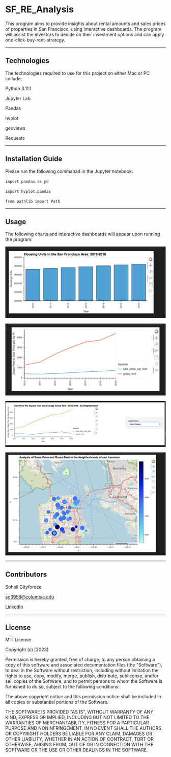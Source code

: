 # SF_RE_Analysis

This program aims to provide insights about rental amounts and sales prices of properties in San Francisco, using interactive dashboards. The program will assist the investors to decide on their investment options and can apply one-click-buy-rent-strategy.




---

## Technologies

The technologies required to use for this project on either Mac or PC include:

Python 3.11.1

Jupyter Lab

Pandas

hvplot

geoviews

Requests


---

## Installation Guide

Please run the following commanad in the Jupyter notebook:

`import pandas as pd`


`import hvplot.pandas`


`from pathlib import Path`


---

## Usage

The following charts and interactive dashboards will appear upon running the program:
 
 
 
 
![Screenshot](https://raw.githubusercontent.com/sg3956/SF_RE_Analysis/main/Screenshot_1.png)



![Screenshot](https://raw.githubusercontent.com/sg3956/SF_RE_Analysis/main/Screenshot_2.png)



![Screenshot](https://raw.githubusercontent.com/sg3956/SF_RE_Analysis/main/Screenshot_3.png)



![Screenshot](https://raw.githubusercontent.com/sg3956/SF_RE_Analysis/main/Screenshot_4.png)


---

## Contributors

Soheil Gityforoze

sg3956@columbia.edu

[LinkedIn](https://www.linkedin.com/feed/)

---

## License

MIT License

Copyright (c) [2023]

Permission is hereby granted, free of charge, to any person obtaining a copy of this software and associated documentation files (the "Software"), to deal in the Software without restriction, including without limitation the rights to use, copy, modify, merge, publish, distribute, sublicense, and/or sell copies of the Software, and to permit persons to whom the Software is furnished to do so, subject to the following conditions:

The above copyright notice and this permission notice shall be included in all copies or substantial portions of the Software.

THE SOFTWARE IS PROVIDED "AS IS", WITHOUT WARRANTY OF ANY KIND, EXPRESS OR IMPLIED, INCLUDING BUT NOT LIMITED TO THE WARRANTIES OF MERCHANTABILITY, FITNESS FOR A PARTICULAR PURPOSE AND NONINFRINGEMENT. IN NO EVENT SHALL THE AUTHORS OR COPYRIGHT HOLDERS BE LIABLE FOR ANY CLAIM, DAMAGES OR OTHER
LIABILITY, WHETHER IN AN ACTION OF CONTRACT, TORT OR OTHERWISE, ARISING FROM, OUT OF OR IN CONNECTION WITH THE SOFTWARE OR THE USE OR OTHER DEALINGS IN THE SOFTWARE.
